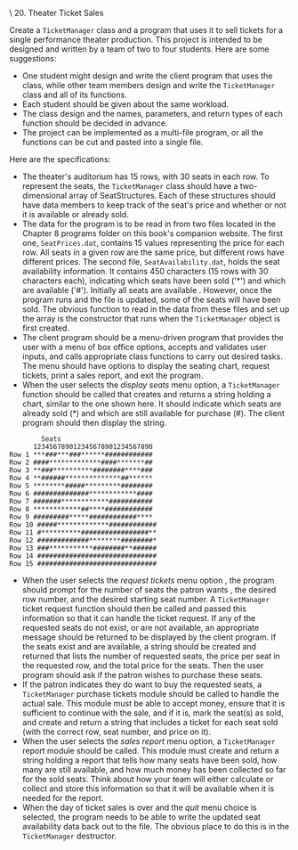 \ 20. Theater Ticket Sales

Create a `TicketManager` class and a program that uses it to sell tickets for a single performance theater production. This project is intended to be designed and written by a team of two to four students. Here are some suggestions:

* One student might design and write the client program that uses the class, while other team members design and write the `TicketManager` class and all of its functions.
* Each student should be given about the same workload.
* The class design and the names, parameters, and return types of each function should be decided in advance.
* The project can be implemented as a multi-file program, or all the functions can be cut and pasted into a single file.

Here are the specifications:

* The theater's auditorium has 15 rows, with 30 seats in each row. To represent the
	seats, the `TicketManager` class should have a two-dimensional array of
	SeatStructures. Each of these structures should have data members to keep
	track of the seat's price and whether or not it is available or already sold.
* The data for the program is to be read in from two files located in the
	Chapter 8 programs folder on this book's companion website. The first one,
	`SeatPrices.dat`, contains 15 values representing the price for each row. All
	seats in a given row are the same price, but different rows have different prices.
	The second file, `SeatAvailability.dat`, holds the seat availability information.
	It contains 450 characters (15 rows with 30 characters each), indicating which
	seats have been sold (\'\*\') and which are available (\'\#\'). Initially all seats are
	available . However, once the program runs and the file is updated, some of the
	seats will have been sold. The obvious function to read in the data from these
	files and set up the array is the constructor that runs when the `TicketManager`
	object is first created.
* The client program should be a menu-driven program that provides the user
	with a menu of box office options, accepts and validates user inputs, and calls
	appropriate class functions to carry out desired tasks. The menu should have
	options to display the seating chart, request tickets, print a sales report, and exit
	the program.
* When the user selects the *display seats* menu option, a `TicketManager` function
	should be called that creates and returns a string holding a chart, similar to
	the one shown here. It should indicate which seats are already sold (\*) and
	which are still available for purchase (\#). The client program should then
	display the string.

```
		Seats
      123456789012345678901234567890
Row 1 ***###***###******############
Row 2 ####*************####*******##
Row 3 **###**********########****###
Row 4 **######**************##******
Row 5 ********#####*********########
Row 6 ##############************####
Row 7 #######************###########
Row 8 ************##****############
Row 9 #########*****############****
Row 10 #####*************############
Row 11 #**********#################**
Row 12 #############********########*
Row 13 ###***********########**######
Row 14 ##############################
Row 15 ##############################

```

* When the user selects the *request tickets* menu option , the program should
	prompt for the number of seats the patron wants , the desired row number,
	and the desired starting seat number. A `TicketManager` ticket request function
	should then be called and passed this information so that it can handle the
	ticket request. If any of the requested seats do not exist, or are not available,
	an appropriate message should be returned to be displayed by the client
	program. If the seats exist and are available, a string should be created and
	returned that lists the number of requested seats, the price per seat in the
	requested row, and the total price for the seats. Then the user program should
	ask if the patron wishes to purchase these seats.
* If the patron indicates they do want to buy the requested seats, a
	`TicketManager` purchase tickets module should be called to handle the actual
	sale. This module must be able to accept money, ensure that it is sufficient to
	continue with the sale, and if it is, mark the seat(s) as sold, and create and
	return a string that includes a ticket for each seat sold (with the correct row,
	seat number, and price on it).
* When the user selects the *sales report* menu option, a `TicketManager` report
	module should be called. This module must create and return a string holding
	a report that tells how many seats have been sold, how many are still
	available, and how much money has been collected so far for the sold seats.
	Think about how your team will either calculate or collect and store this
	information so that it will be available when it is needed for the report.
* When the day of ticket sales is over and the *quit* menu choice is selected, the
	program needs to be able to write the updated seat availability data back out
	to the file. The obvious place to do this is in the `TicketManager` destructor.
